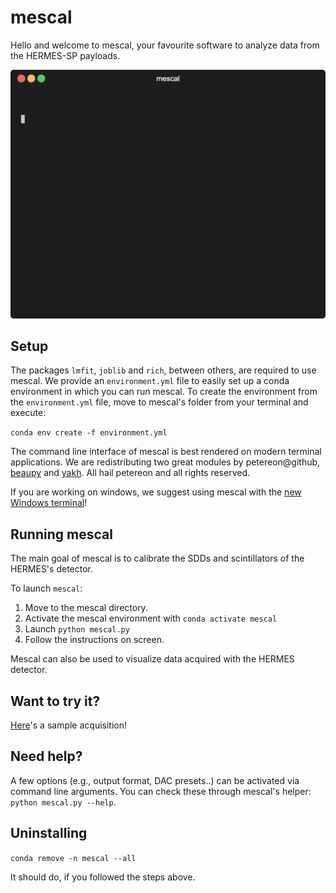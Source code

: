 # mescal

Hello and welcome to mescal, your favourite software to analyze data from the HERMES-SP payloads.

![mescal's tui](assets/mescal.gif)

## Setup 

The packages `lmfit`, `joblib` and `rich`, between others, are required to use mescal.
We provide an `environment.yml` file to easily set up a conda environment in which you can run mescal.
To create the environment from the `environment.yml` file, move to mescal's folder from your terminal and execute:

`conda env create -f environment.yml`

The command line interface of mescal is best rendered on modern terminal applications. 
We are redistributing two great modules by petereon@github, [beaupy](https://github.com/petereon/beaupy) and [yakh](https://github.com/petereon/yakh). 
All hail petereon and all rights reserved.

If you are working on windows, we suggest using mescal with the [new Windows terminal](https://apps.microsoft.com/store/detail/windows-terminal/9N0DX20HK701)!

## Running mescal

The main goal of mescal is to calibrate the SDDs and scintillators of the HERMES's detector. 

To launch `mescal`:

1. Move to the mescal directory.
2. Activate the mescal environment with `conda activate mescal`
3. Launch `python mescal.py`
4. Follow the instructions on screen.

Mescal can also be used to visualize data acquired with the HERMES detector.

## Want to try it?

[Here](https://drive.google.com/file/d/1hchGmT8vw9N0IA1r66srqNPQkF5TAjs6/view?usp=share_link)'s a sample acquisition!

## Need help?

A few options (e.g., output format, DAC presets..) can be activated via command line arguments. 
You can check these through mescal's helper: `python mescal.py --help`.

## Uninstalling

`conda remove -n mescal --all`

It should do, if you followed the steps above.
